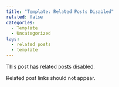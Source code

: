 ```yaml
---
title: "Template: Related Posts Disabled"
related: false
categories:
  - Template
  - Uncategorized
tags:
  - related posts
  - template
---
```


This post has related posts disabled.

Related post links should not appear.